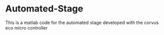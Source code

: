 # Automated-Stage
This is a matlab code for the automated stage developed with the corvus eco micro controller
